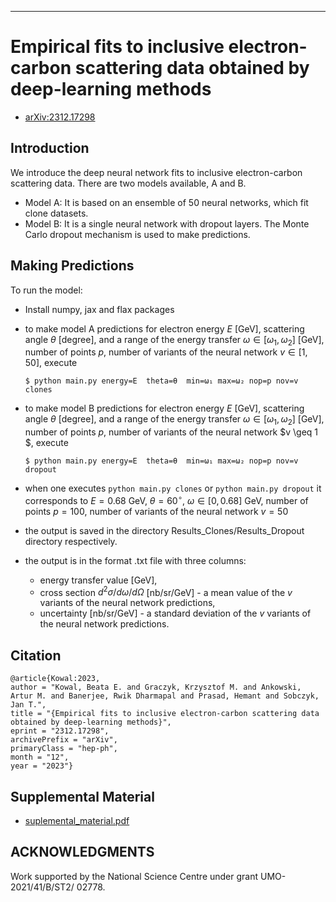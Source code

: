 -----
# Empirical fits to inclusive electron-carbon scattering data obtained by deep-learning methods

* [arXiv:2312.17298](http://arxiv.org/abs/2312.17298)

## Introduction

We introduce the deep neural network fits to inclusive electron-carbon scattering data. There are two models available, A and B.

* Model A:
    It is based on an ensemble of 50 neural networks, which fit clone datasets.
* Model B:
    It is a single neural network with dropout layers. The Monte Carlo dropout mechanism is used to make predictions.

## Making Predictions 

To run the model:
* Install numpy, jax and flax packages
* to make model A predictions for electron energy $E$ [GeV], scattering angle $\theta$ [degree], and a range of the energy transfer $\omega \in[\omega_1,\omega_2]$ [GeV], number of points $p$, number of variants of the neural network $v\in [1,50]$,
    execute 
  ```
  $ python main.py energy=E  theta=θ  min=ω₁ max=ω₂ nop=p nov=v clones
  ```
* to make model B predictions for electron energy $E$ [GeV], scattering angle $\theta$ [degree], and a range of the energy transfer $\omega \in[\omega_1,\omega_2]$ [GeV], number of points $p$, number of variants of the neural network $v \geq 1 $,
    execute 
  ```
  $ python main.py energy=E  theta=θ  min=ω₁ max=ω₂ nop=p nov=v dropout
  ```
* when one executes  `python main.py clones` or `python main.py dropout` it corresponds to $E=0.68$ GeV, $\theta=60^{\circ}$, $\omega \in [0,0.68]$ GeV, number of points $p=100$, number of variants of the neural network $v=50$

* the output is saved in the directory Results_Clones/Results_Dropout directory respectively.
* the output is in the format .txt file with three columns:
  * energy transfer value [GeV],
  * cross section $d^2\sigma/d\omega/d\Omega$ [nb/sr/GeV] - a mean value of the $v$ variants of the neural network predictions,
  * uncertainty [nb/sr/GeV] - a standard deviation of the $v$ variants of the neural network predictions.


## Citation
    @article{Kowal:2023,
    author = "Kowal, Beata E. and Graczyk, Krzysztof M. and Ankowski, Artur M. and Banerjee, Rwik Dharmapal and Prasad, Hemant and Sobczyk, Jan T.",
    title = "{Empirical fits to inclusive electron-carbon scattering data obtained by deep-learning methods}",
    eprint = "2312.17298",
    archivePrefix = "arXiv",
    primaryClass = "hep-ph",
    month = "12",
    year = "2023"}

## Supplemental Material
* [suplemental_material.pdf](https://github.com/bekowal/CarbonElectronNeuralNetwork/blob/main/supplemantal_material.pdf)

## ACKNOWLEDGMENTS

Work supported by the National Science Centre under grant UMO-2021/41/B/ST2/ 02778.
